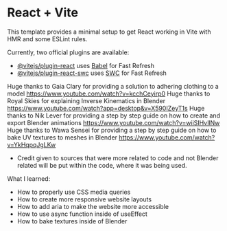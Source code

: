 # React + Vite

This template provides a minimal setup to get React working in Vite with HMR and some ESLint rules.

Currently, two official plugins are available:

- [@vitejs/plugin-react](https://github.com/vitejs/vite-plugin-react/blob/main/packages/plugin-react/README.md) uses [Babel](https://babeljs.io/) for Fast Refresh
- [@vitejs/plugin-react-swc](https://github.com/vitejs/vite-plugin-react-swc) uses [SWC](https://swc.rs/) for Fast Refresh


Huge thanks to Gaia Clary for providing a solution to adhering clothing to a model https://www.youtube.com/watch?v=kcchCeyirp0
Huge thanks to Royal Skies for explaining Inverse Kinematics in Blender https://www.youtube.com/watch?app=desktop&v=X590IZeyT1s
Huge thanks to Nik Lever for providing a step by step guide on how to create and export Blender animations https://www.youtube.com/watch?v=wiiSIHvIlNw
Huge thanks to Wawa Sensei for providing a step by step guide on how to bake UV textures to meshes in Blender https://www.youtube.com/watch?v=YkHqpqJgLKw
* Credit given to sources that were more related to code and not Blender related will be put within the code, where it was being used.

What I learned:

- How to properly use CSS media queries
- How to create more responsive website layouts
- How to add aria to make the website more accessible
- How to use async function inside of useEffect
- How to bake textures inside of Blender